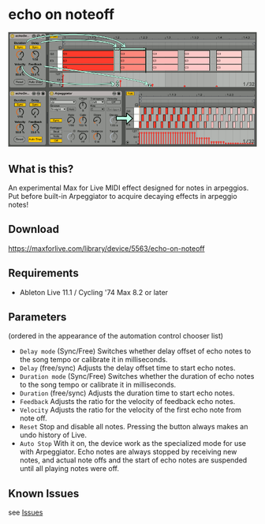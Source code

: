 # echo on noteoff

![image of echo of noteoff Max for Live device](img/eono.gif)

## What is this?
An experimental Max for Live MIDI effect designed for notes in arpeggios.
Put before built-in Arpeggiator to acquire decaying effects in arpeggio notes!

## Download 
https://maxforlive.com/library/device/5563/echo-on-noteoff

## Requirements
- Ableton Live 11.1 / Cycling '74 Max 8.2 or later

## Parameters
(ordered in the appearance of the automation control chooser list)
- `Delay mode` (Sync/Free) Switches whether delay offset of echo notes to the song tempo or calibrate it in milliseconds.
- `Delay` (free/sync) Adjusts the delay offset time to start echo notes.
- `Duration mode` (Sync/Free) Switches whether the duration of echo notes to the song tempo or calibrate it in milliseconds.
- `Duration` (free/sync) Adjusts the duration time to start echo notes.
- `Feedback` Adjusts the ratio for the velocity of feedback echo notes.
- `Velocity` Adjusts the ratio for the velocity of the first echo note from note off.
- `Reset` Stop and disable all notes. Pressing the button always makes an undo history of Live.
- `Auto Stop` With it on, the device work as the specialized mode for use with Arpeggiator.
Echo notes are always stopped by receiving new notes, and actual note offs and the start of echo notes are suspended until all playing notes were off.

## Known Issues
see [Issues](https://github.com/h1data/M4L-echo-on-noteoff/issues?q=)
